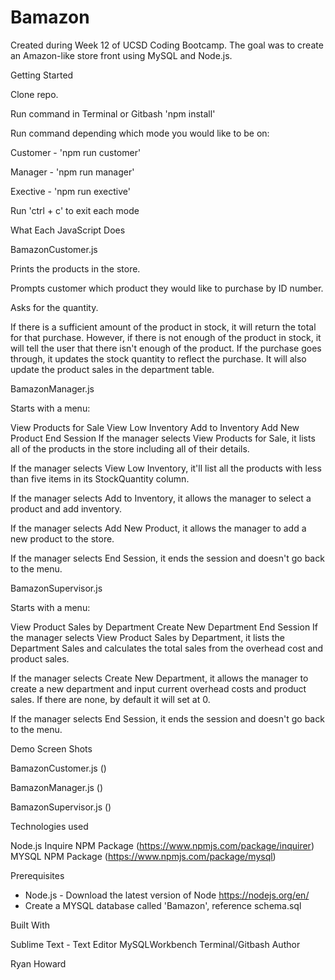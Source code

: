 # Bamazon

Created during Week 12 of UCSD Coding Bootcamp. The goal was to create an Amazon-like store front using MySQL and Node.js.

Getting Started

Clone repo.

Run command in Terminal or Gitbash 'npm install'

Run command depending which mode you would like to be on:

Customer - 'npm run customer'

Manager - 'npm run manager'

Exective - 'npm run exective'

Run 'ctrl + c' to exit each mode

What Each JavaScript Does

BamazonCustomer.js

Prints the products in the store.

Prompts customer which product they would like to purchase by ID number.

Asks for the quantity.

If there is a sufficient amount of the product in stock, it will return the total for that purchase.
However, if there is not enough of the product in stock, it will tell the user that there isn't enough of the product.
If the purchase goes through, it updates the stock quantity to reflect the purchase.
It will also update the product sales in the department table.

BamazonManager.js

Starts with a menu:

View Products for Sale
View Low Inventory
Add to Inventory
Add New Product
End Session
If the manager selects View Products for Sale, it lists all of the products in the store including all of their details.

If the manager selects View Low Inventory, it'll list all the products with less than five items in its StockQuantity column.

If the manager selects Add to Inventory, it allows the manager to select a product and add inventory.

If the manager selects Add New Product, it allows the manager to add a new product to the store.

If the manager selects End Session, it ends the session and doesn't go back to the menu.

BamazonSupervisor.js

Starts with a menu:

View Product Sales by Department
Create New Department
End Session
If the manager selects View Product Sales by Department, it lists the Department Sales and calculates the total sales from the overhead cost and product sales.

If the manager selects Create New Department, it allows the manager to create a new department and input current overhead costs and product sales. If there are none, by default it will set at 0.

If the manager selects End Session, it ends the session and doesn't go back to the menu.

Demo Screen Shots

BamazonCustomer.js ()

BamazonManager.js ()

BamazonSupervisor.js ()

Technologies used

Node.js
Inquire NPM Package (https://www.npmjs.com/package/inquirer)
MYSQL NPM Package (https://www.npmjs.com/package/mysql)

Prerequisites

- Node.js - Download the latest version of Node https://nodejs.org/en/
- Create a MYSQL database called 'Bamazon', reference schema.sql

Built With

Sublime Text - Text Editor
MySQLWorkbench
Terminal/Gitbash
Author

Ryan Howard
